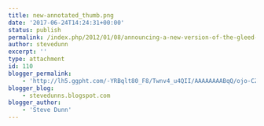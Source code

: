 ```yaml
---
title: new-annotated_thumb.png
date: '2017-06-24T14:24:31+00:00'
status: publish
permalink: /index.php/2012/01/08/announcing-a-new-version-of-the-gleed-2d-xna-tool/new-annotated_thumb-png
author: stevedunn
excerpt: ''
type: attachment
id: 110
blogger_permalink:
    - 'http://lh5.ggpht.com/-YRBqlt80_F8/Twnv4_u4QII/AAAAAAAABqQ/ojo-CZqj764/new-annotated_thumb.png'
blogger_blog:
    - stevedunns.blogspot.com
blogger_author:
    - 'Steve Dunn'
---
```

<!DOCTYPE html PUBLIC "-//W3C//DTD HTML 4.0 Transitional//EN" "http://www.w3.org/TR/REC-html40/loose.dtd">
<?xml encoding="UTF-8">
